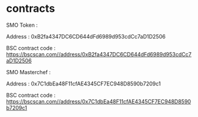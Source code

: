 # contracts

SMO Token : 

Address : 0xB2fa4347DC6CD644dFd6989d953cdCc7aD1D2506

BSC contract code : https://bscscan.com//address/0xB2fa4347DC6CD644dFd6989d953cdCc7aD1D2506

SMO Masterchef : 

Address : 0x7C1dbEa48F11cfAE4345CF7EC948D8590b7209c1

BSC contract code : https://bscscan.com//address/0x7C1dbEa48F11cfAE4345CF7EC948D8590b7209c1

